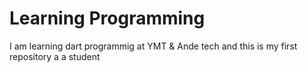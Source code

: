 # Learning Programming
I am learning dart programmig at YMT & Ande tech and this is my first repository a a student


